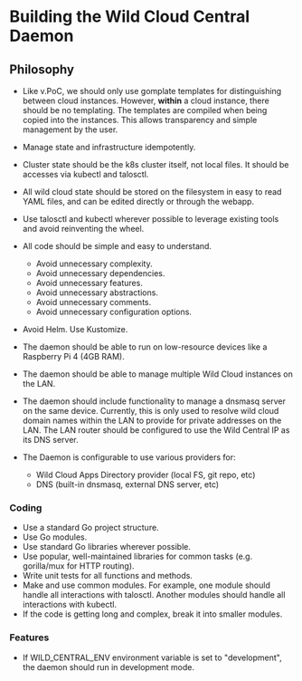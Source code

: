 # Building the Wild Cloud Central Daemon

## Philosophy

- Like v.PoC, we should only use gomplate templates for distinguishing between cloud instances. However, **within** a cloud instance, there should be no templating. The templates are compiled when being copied into the instances. This allows transparency and simple management by the user.
- Manage state and infrastructure idempotently.
- Cluster state should be the k8s cluster itself, not local files. It should be accesses via kubectl and talosctl.
- All wild cloud state should be stored on the filesystem in easy to read YAML files, and can be edited directly or through the webapp.

- Use talosctl and kubectl wherever possible to leverage existing tools and avoid reinventing the wheel.
- All code should be simple and easy to understand.
  - Avoid unnecessary complexity.
  - Avoid unnecessary dependencies.
  - Avoid unnecessary features.
  - Avoid unnecessary abstractions.
  - Avoid unnecessary comments.
  - Avoid unnecessary configuration options.
- Avoid Helm. Use Kustomize.
- The daemon should be able to run on low-resource devices like a Raspberry Pi 4 (4GB RAM).
- The daemon should be able to manage multiple Wild Cloud instances on the LAN.
- The daemon should include functionality to manage a dnsmasq server on the same device. Currently, this is only used to resolve wild cloud domain names within the LAN to provide for private addresses on the LAN. The LAN router should be configured to use the Wild Central IP as its DNS server.
- The Daemon is configurable to use various providers for:
  - Wild Cloud Apps Directory provider (local FS, git repo, etc)
  - DNS (built-in dnsmasq, external DNS server, etc)

### Coding

- Use a standard Go project structure.
- Use Go modules.
- Use standard Go libraries wherever possible.
- Use popular, well-maintained libraries for common tasks (e.g. gorilla/mux for HTTP routing).
- Write unit tests for all functions and methods.
- Make and use common modules. For example, one module should handle all interactions with talosctl. Another modules should handle all interactions with kubectl. 
- If the code is getting long and complex, break it into smaller modules.

### Features

- If WILD_CENTRAL_ENV environment variable is set to "development", the daemon should run in development mode.
